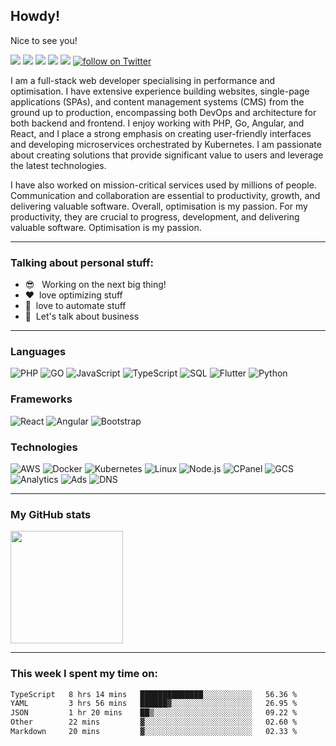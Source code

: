 
## Howdy!

Nice to see you!

<p id="socialIcons" align="left">

![](https://api.visitorbadge.io/api/VisitorHit?user=swingerman&repo=swingerman&countColor=%237B1E7A)
<a href="hhttps://www.linkedin.com/in/miklosszanyi/" alt="LinkedIn">
        <img src="https://img.shields.io/badge/-LinkedIn-blue?style=flat&logo=linkedin" /></a>
<a href="https://www.instagram.com/miklosszanyi/" alt="Instagram">
        <img src="https://img.shields.io/badge/-Instagram-E4405F?style=flat&logo=instagram&logoColor=white" /></a>
<a href="https://www.npmjs.com/package/grid-bootstrap" alt="NPM">
        <img src="https://img.shields.io/npm/dm/grid-bootstrap?style=flat&label=NPM%20downloads" /></a>
<a href="https://www.reddit.com/user/szanyiking" alt="Reddit profile">
        <img src="https://img.shields.io/reddit/user-karma/combined/szanyiking?label=Karma&style=social" /></a>
<a href="https://twitter.com/intent/follow?screen_name=miklosszanyi">
        <img src="https://img.shields.io/twitter/follow/miklosszanyi?label=Follow&style=social" alt="follow on Twitter" /></a>

</p>

I am a full-stack web developer specialising in performance and optimisation. I have extensive experience building websites, single-page applications (SPAs), and content management systems (CMS) from the ground up to production, encompassing both DevOps and architecture for both backend and frontend. I enjoy working with PHP, Go, Angular, and React, and I place a strong emphasis on creating user-friendly interfaces and developing microservices orchestrated by Kubernetes. I am passionate about creating solutions that provide significant value to users and leverage the latest technologies. 

I have also worked on mission-critical services used by millions of people. Communication and collaboration are essential to productivity, growth, and delivering valuable software. Overall, optimisation is my passion. For my productivity, they are crucial to progress, development, and delivering valuable software. Optimisation is my passion.

---

### Talking about personal stuff:

- :sunglasses: &nbsp; Working on the next big thing!
- :heart: &nbsp;love optimizing stuff
- :robot: &nbsp;love to automate stuff
- :speech_balloon: &nbsp;Let's talk about business

---

### Languages

![PHP](https://img.shields.io/badge/-PHP-000?&logo=php)
![GO](https://img.shields.io/badge/-Golang-000?&logo=go)
![JavaScript](https://img.shields.io/badge/-JavaScript-000?&logo=JavaScript)
![TypeScript](https://img.shields.io/badge/-TypeScript-000?&logo=TypeScript)
![SQL](https://img.shields.io/badge/-SQL-000?&logo=MySQL)
![Flutter](https://img.shields.io/badge/-Flutter-000?&logo=Flutter)
![Python](https://img.shields.io/badge/-Python-000?&logo=Python)

### Frameworks

![React](https://img.shields.io/badge/-React-000?&logo=React)
![Angular](https://img.shields.io/badge/-Angular-000?&logo=Angular)
![Bootstrap](https://img.shields.io/badge/-Bootstrap-000?&logo=Bootstrap)

### Technologies

![AWS](https://img.shields.io/badge/-AWS-000?&logo=Amazon-AWS&logoColor=F90)
![Docker](https://img.shields.io/badge/-Docker-000?&logo=Docker)
![Kubernetes](https://img.shields.io/badge/-Kubernetes-000?&logo=Kubernetes)
![Linux](https://img.shields.io/badge/-Linux-000?&logo=Linux)
![Node.js](https://img.shields.io/badge/-Node.js-000?&logo=node.js)
![CPanel](https://img.shields.io/badge/-Cpanel-000?&logo=cPanel)
![GCS](https://img.shields.io/badge/-Google%20Cloud-000?&logo=google-cloud)
![Analytics](https://img.shields.io/badge/-Google%20Analytics-000?&logo=google-analytics)
![Ads](https://img.shields.io/badge/-Google%20Ads-000?&logo=google-ads)
![DNS](https://img.shields.io/badge/-Cloudflare-000?&logo=cloudflare)

---

### My GitHub stats

<img height="180em" src="https://github-readme-stats.vercel.app/api?username=swingerman&show_icons=true&hide_border=true&&count_private=true&include_all_commits=true" />

---

### This week I spent my time on:

<!--START_SECTION:waka-->

```txt
TypeScript   8 hrs 14 mins   ██████████████░░░░░░░░░░░   56.36 %
YAML         3 hrs 56 mins   ██████▓░░░░░░░░░░░░░░░░░░   26.95 %
JSON         1 hr 20 mins    ██▒░░░░░░░░░░░░░░░░░░░░░░   09.22 %
Other        22 mins         ▓░░░░░░░░░░░░░░░░░░░░░░░░   02.60 %
Markdown     20 mins         ▓░░░░░░░░░░░░░░░░░░░░░░░░   02.33 %
```

<!--END_SECTION:waka-->
